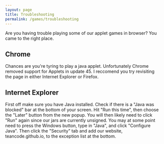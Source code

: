 ```yaml
---
layout: page
title: Troubleshooting
permalink: /games/troubleshooting
---
```


Are you having trouble playing some of our applet games in browser? You came to the right place.

<h2>Chrome</h2>
Chances are you're tyring to play a java applet. Unfortunately Chrome removed support for Applets in update 45. I reccomend you try revisiting the page in either Internet Explorer or Firefox.

<h2>Internet Explorer</h2>
First off make sure you have Java installed. Check if there is a "Java was blocked" bar at the bottom of your screen. Hit "Run this time", then choose the "Later" button from the new popup. 
You will then likely need to click "Run" again since our jars are currently unsigned. You may at some point need to press the Windows button, type in "Java", and click "Configure Java". Then 
click the "Security" tab and add our website, teancode.github.io, to the exception list at the bottom.